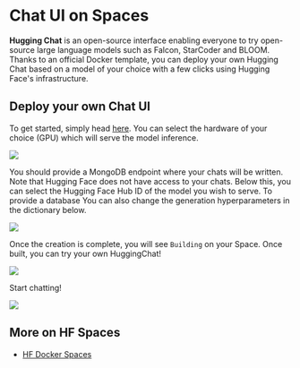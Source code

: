 # Chat UI on Spaces

**Hugging Chat** is an open-source interface enabling everyone to try open-source large language models such as Falcon, StarCoder and BLOOM. Thanks to an official Docker template, you can deploy your own Hugging Chat based on a model of your choice with a few clicks using Hugging Face's infrastructure.

## Deploy your own Chat UI

To get started, simply head [here](https://huggingface.co/new-space?template=huggingchat/chat-ui-template). You can select the hardware of your choice (GPU) which will serve the model inference.

<a href="https://huggingface.co/new-space?template=huggingchat/chat-ui-template">
    <img src="https://huggingface.co/datasets/huggingface/documentation-images/resolve/main/hub/huggingface.co_spaces_docker_chatui_landing.png" />
</a>

You should provide a MongoDB endpoint where your chats will be written. Note that Hugging Face does not have access to your chats. Below this, you can select the Hugging Face Hub ID of the model you wish to serve. To provide a database You can also change the generation hyperparameters in the dictionary below. 

<a href="Parameters">
    <img src="https://huggingface.co/datasets/huggingface/documentation-images/resolve/main/hub/huggingface.co_spaces_docker_chatui_params.png" />
</a>

Once the creation is complete, you will see `Building` on your Space. Once built, you can try your own HuggingChat!

<a href="Hugging Chat Landing UI">
    <img src="https://huggingface.co/datasets/huggingface/documentation-images/resolve/main/hub/huggingface.co_spaces_docker_chatui_ui.png" />
</a>

Start chatting!

<a href="Hugging Chat">
    <img src="https://huggingface.co/datasets/huggingface/documentation-images/resolve/main/hub/huggingface.co_spaces_docker_chatui_chat.png" />
</a>

## More on HF Spaces

- [HF Docker Spaces](https://huggingface.co/docs/hub/spaces-sdks-docker)